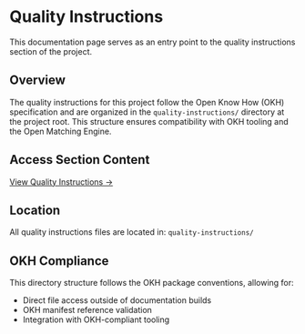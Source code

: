 # Quality Instructions

This documentation page serves as an entry point to the quality instructions section of the project.

## Overview

The quality instructions for this project follow the Open Know How (OKH) specification and are organized in the `quality-instructions/` directory at the project root. This structure ensures compatibility with OKH tooling and the Open Matching Engine.

## Access Section Content

[View Quality Instructions →](../../quality-instructions/index.md)

## Location

All quality instructions files are located in: `quality-instructions/`

## OKH Compliance

This directory structure follows the OKH package conventions, allowing for:
- Direct file access outside of documentation builds
- OKH manifest reference validation
- Integration with OKH-compliant tooling
